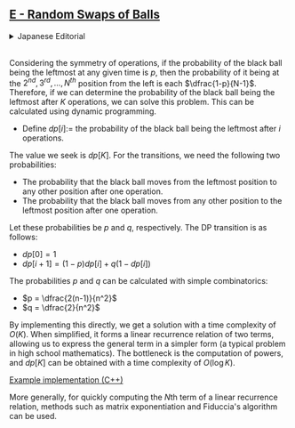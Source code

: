 ## [E - Random Swaps of Balls](https://atcoder.jp/contests/abc360/tasks/abc360_e)



<details><summary>Japanese Editorial</summary><br>

操作の対称性を考えると、ある時点で黒いボールが最も左にある確率を $p$ としたとき、左から $2, 3, \dots, N$ 番目にある確率はどれも $\dfrac{1-p}{N_!}$ です。そのため、 $K$ 回操作をした後に黒いボールが最も左にある確率が求まれば、この問題を解けます。これは動的計画法で求められます。

* $dp[i] := i$ 回操作をしたとき黒いボールが最も左にある確率

と定義します。求めたいものは $dp[K]$ です。遷移には、以下の $2$ つの確率が必要です。

* 黒いボールが最も左にある状態から $1$ 回操作して、黒いボールが最も左以外のどこかに移動する確率
* 黒いボールが最も左以外のどこかにある状態から $1$ 回操作して、黒いボールが最も左に移動する確率

それぞれ $p, q$ とします。DP の遷移は以下の通りです。

* $dp[0] = 1$
* $dp[i+1] = (1-p) dp[i] + q(1-dp[i])$

$p, q$ は単純な場合の数の計算で

* $p = \dfrac{2(n-1)}{n^2}$
* $q =  \dfrac{2}{n^2}$

とわかります。これを素直に実装すると計算量 $O(K)$ の解法が得られます。整理すると $2$ 項間線形漸化式の形になり、一般項を簡単な形で表現できます (高校数学の典型的な問題です) 。累乗の計算がボトルネックとなり、 $dp[K]$ は計算量 $O(\log K)$ で求まります。

[実装例 (C++)](https://atcoder.jp/contests/abc360/submissions/54963919)

より一般に、線形漸化式の第 $N$ 項を求める高速な方法として、行列累乗や Fiduccia のアルゴリズムがあります。

</details><br>

Considering the symmetry of operations, if the probability of the black ball being the leftmost at any given time is $p$, then the probability of it being at the $2^{nd}, 3^{rd}, \dots, N^{th}$ position from the left is each $\dfrac{1-p}{N-1}$. Therefore, if we can determine the probability of the black ball being the leftmost after $K$ operations, we can solve this problem. This can be calculated using dynamic programming.

* Define $dp[i] :=$ the probability of the black ball being the leftmost after $i$ operations.

The value we seek is $dp[K]$. For the transitions, we need the following two probabilities:

* The probability that the black ball moves from the leftmost position to any other position after one operation.
* The probability that the black ball moves from any other position to the leftmost position after one operation.

Let these probabilities be $p$ and $q$, respectively. The DP transition is as follows:

* $dp[0] = 1$
* $dp[i+1] = (1-p) dp[i] + q(1-dp[i])$

The probabilities $p$ and $q$ can be calculated with simple combinatorics:

* $p = \dfrac{2(n-1)}{n^2}$
* $q =  \dfrac{2}{n^2}$

By implementing this directly, we get a solution with a time complexity of $O(K)$. When simplified, it forms a linear recurrence relation of two terms, allowing us to express the general term in a simpler form (a typical problem in high school mathematics). The bottleneck is the computation of powers, and $dp[K]$ can be obtained with a time complexity of $O(\log K)$.

[Example implementation (C++)](https://atcoder.jp/contests/abc360/submissions/54963919)

More generally, for quickly computing the $N$th term of a linear recurrence relation, methods such as matrix exponentiation and Fiduccia's algorithm can be used.
